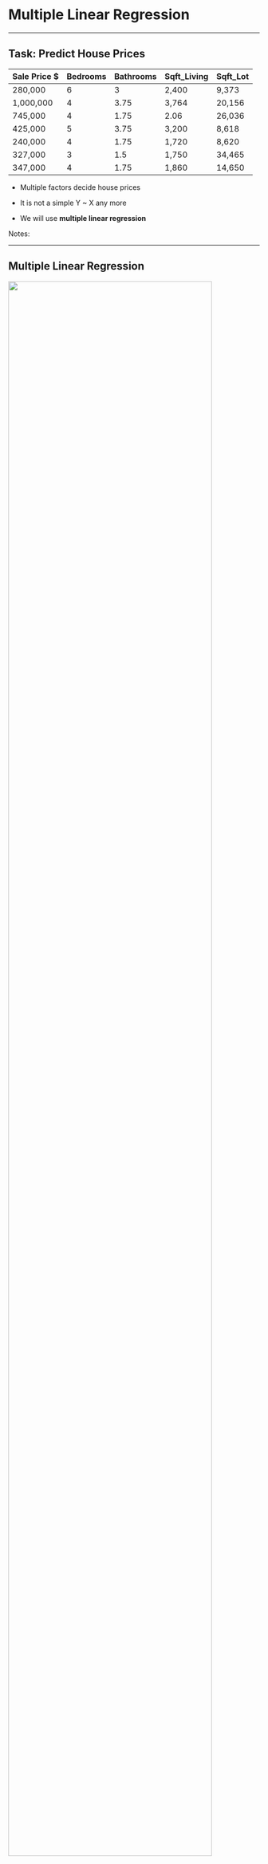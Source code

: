 # Multiple Linear Regression

---

## Task: Predict House Prices

| Sale Price $ | Bedrooms | Bathrooms | Sqft_Living | Sqft_Lot |
|--------------|----------|-----------|-------------|----------|
| 280,000      | 6        | 3         | 2,400       | 9,373    |
| 1,000,000    | 4        | 3.75      | 3,764       | 20,156   |
| 745,000      | 4        | 1.75      | 2.06        | 26,036   |
| 425,000      | 5        | 3.75      | 3,200       | 8,618    |
| 240,000      | 4        | 1.75      | 1,720       | 8,620    |
| 327,000      | 3        | 1.5       | 1,750       | 34,465   |
| 347,000      | 4        | 1.75      | 1,860       | 14,650   |

<!-- {"left" : 0.25, "top" : 1.1, "height" : 4, "width" : 9.75} -->

 * Multiple factors decide house prices

 * It is not a simple  Y ~ X any more

 * We will use  **multiple linear regression**

Notes:



---

## Multiple Linear Regression

<img src="../../assets/images/formulas-equations/linear-regression-2.png" style="width:90%"/><!-- {"left" : 2.01, "top" : 1.37, "height" : 0.43, "width" : 6.24} -->

 * Outcome depends on multiple variables
 * __β<sub>1</sub>__ , __β<sub>2</sub>__ are coefficients
 *  __`e`__  is error / noise

Notes:


---

## Multiple Linear Regression Example (Python)

```python
import pandas as pd
from sklearn.linear_model import LinearRegression

house_prices = pd.read_csv("/data/house-prices/house-sales-full.csv")

input_columns= ['Bedrooms', 'Bathrooms', 'SqFtTotLiving', 'SqFtLot']
label_column = ['SalePrice']
x = house_prices2[input_columns]
y = house_prices2[label_column]

# train
model = LinearRegression ().fit(x,y)

# predict
predictions = model.predict(x)
```
<!-- {"left" : 0, "top" : 1.27, "height" : 3.88, "width" : 10.25} -->

<img src="../../assets/images/machine-learning/linear-regression-house-price-1a.png" style="width:40%;float:left;"/><!-- {"left" : 0.19, "top" : 5.92, "height" : 2.01, "width" : 4.6} -->
<img src="../../assets/images/machine-learning/linear-regression-house-price-1b.png" style="width:40%;float:right;"/><!-- {"left" : 4.89, "top" : 5.93, "height" : 2.12, "width" : 5.17} -->

---

## Evaluate the Model

```python
## print each feature and it's coefficients
coef = pd.DataFrame({"input_column" : input_columns,  
                     "coefficient": model.coef_[0]})
print(coef)

```
<!-- {"left" : 0, "top" : 1.27, "height" : 1.44, "width" : 9.78} -->


```text
# output

input_column  coefficient
0       Bedrooms   -65,211.74
1      Bathrooms    16,274.19
2  SqFtTotLiving       277.85
3        SqFtLot        -0.07

R2 :  0.483482252362197
MSE :  60702204448.745056
RMSE :  246378.1736452015

```
<!-- {"left" : 0, "top" : 3.64, "height" : 3.49, "width" : 5.61} -->

---

## Interpreting the Model

```text
# model coefficients

input_column  coefficient
0       Bedrooms   -65,211.74
1      Bathrooms    16,274.19
2  SqFtTotLiving       277.85
3        SqFtLot        -0.07
```
<!-- {"left" : 0, "top" : 1.11, "height" : 2.32, "width" : 5.61} -->

<br/>

- Above table lists coefficients for each input variable
- Coefficient for 'SqFtTotLiving' is '277.85'  
  That means
    - While __keeping everything the same (unchanged)__
    - If we increase 'SqFtTotLiving' by 1, the 'SalePrice' would go up by __277.85__

- __Question for class : Can you intrepret coefficient for 'Bedrooms'?__  
 Does it make sense? :-)

---


## Evaluating The Model

 * Root Mean Squared Error (RMSE)
    - Average error the model makes per prediction
 * Coefficient of Determination (R<sup>2</sup>)
    * R<sup>2</sup> ranges from 0 to 1.0
    * Measures how well the model fits the data
    * 1.0 is a perfet fit


<img src="../../assets/images/formulas-equations/RMSE-1.png" style="width:40%;float:left;"/><!-- {"left" : 0.74, "top" : 5.11, "height" : 0.79, "width" : 3.62} --><img src="../../assets/images/formulas-equations/R2-1.png" style="width:40%;float:right;"/><!-- {"left" : 5.49, "top" : 4.87, "height" : 1.26, "width" : 4.01} -->

Notes:



---

## Evaluating the Model


```python
from sklearn.metrics import r2_score

print ("R2 : " , r2_score(y, predictions))
# R2 :  0.483482252362197
```
<!-- {"left" : 0, "top" : 1.19, "height" : 1.72, "width" : 9.28} -->

<br/>
<br/>

 * R<sup>2</sup> is 0.4835  - not a great fit

 * See next slide for discussion


Notes:

---


## Class Discussion: Why is the Accuracy Low?


 *  **R<sup>2</sup> is 0.4835** - not a great fit

 *  **Question for class:**

    Why is R<sup>2</sup>  not close to 1?  (as in why is it not a great fit?)

     - Can you guys come up with some reasons

     - Hint: Look at Sale date in the dataset?  Think about what happened in that time frame

 * Answers are in next slide

Notes:



---

## Class Discussion: Why is the Accuracy Low?


 * May be we are not using enough features / inputs.

     - The original dataset has features like 'Year Built' ,  'Traffic Noise' ..etc.

 * Not enough data?

 * Outliers? (remember the house with 33 bedrooms?)

 * Data is skewed?

     - The sales happen the in the span of year 2006 and 2014.

     - We went through a crash in 2008

     - So the we probably have inconsistent data

 * Wrong algorithm?

Notes:



---

## Adding More Variables

- For our regression model we only had 4 input features :  
_Bedrooms, Bathrooms, SqFtTotLiving, SqFtLot_

- Our __R<sup>2</sup> = 0.48__ (not a great accuracy)

```python
import pandas as pd
from sklearn.metrics import r2_score

house_prices = pd.read_csv("/data/house-prices/house-sales-full.csv")

input_columns= ['Bedrooms', 'Bathrooms', 'SqFtTotLiving', 'SqFtLot']
label_column = ['SalePrice']

x = house_prices2[input_columns]
y = house_prices2[label_column]

# train
model = LinearRegression ().fit(x,y)

# predict
predictions = model.predict(x)

print ("R2 : " , r2_score(y, predictions))
# R2 = 0.48
```
<!-- {"left" : 0, "top" : 2.71, "height" : 4.86, "width" : 10.25} -->

---

## Let's Add More Variable

- Let's add a column called __LandVal__

- This gives us __R<sup>2</sup> = 76%__  (yay!)

```python
import pandas as pd
from sklearn.metrics import r2_score

house_prices = pd.read_csv("/data/house-prices/house-sales-full.csv")

input_columns= ['Bedrooms', 'Bathrooms', 'SqFtTotLiving', 'SqFtLot', 'LandVal']
label_column = ['SalePrice']

x = house_prices2[input_columns]
y = house_prices2[label_column]

# train
model = LinearRegression ().fit(x,y)

# predict
predictions = model.predict(x)

print ("R2 : " , r2_score(y, predictions))
# R2 = 0.76
```
<!-- {"left" : 0, "top" : 2.36, "height" : 4.26, "width" : 10.25} -->

---


## Deciding Important Variables

<img src="../../assets/images/formulas-equations/linear-regression-2.png" style="width:50%"/><!-- {"left" : 1.92, "top" : 1.3, "height" : 0.44, "width" : 6.42} -->



 * In Multiple Linear Regressions many predictors determine the value of response

 * How can we know which ones are important?

 * Imagine an equation   
    `Y = b0 +  b1 . X1  + b2 . X2`

 * We have two predictors `X1` & `X2` (p = 2)

 * Possible combinations 2<sup>p</sup> = 2<sup>2</sup> = 4
     - No variables
     - X<sub>1</sub> only
     - X<sub>2</sub> only
     - Both X<sub>1</sub> and X<sub>2</sub>


Notes:



---

## Deciding Important Variables


 * Possible combinations 2p can get large for sizeable p values.

    - P = 10 -> 2<sup>10</sup> -> 1024 combinations
    - P = 20 -> 2<sup>20</sup> -> 1,048,576 (1 million+) combinations


 * Some algorithms to decide important variables quickly

     - Mallow's Cp
     - Akaike Information Criterion (AIC)
     - Bayesian Information Criterion  (BIC)

 * Also Lasso Regularization can be used for variable selection as well (more on this later)

Notes:

"An introduction to Statistical Learning"  Chapter 3


---

## Akaike's Information Criteria (AIC)


 * Adding more variables will reduce RMSE and increase R<sup>2</sup> (towards 1)

 * How ever that doesn't mean we have a better model

 * So we need other measures to evaluate the model

 *  **Akaike's**  **Information Criteria (AIC)**  can be helpful
     - Developed by Hirotugu Akaike, a prominent Japanese statistician

 * If I add 'k' more variables the AIC is penalized by atleast 2k

 * Goal is to find minimal 'AIC'

```text
AIC = 2p  + n log (RSS / n)

p - number of variables
n - number of records

```
<!-- {"left" : 0, "top" : 5.25, "height" : 1.44, "width" : 5.28} -->


Notes:



---

## Deciding Important Variables


 * There are 3 classical approaches

 *  **Forward Selection**
     - Begin with null model (has only intercept, and no variables)
     - Run p simple linear regressions and add to null model that results in lowest RSS

 *  **Backward Selection**
     - Start with all variables
     - Remove variables with largest p-value (least statistically significant)
     - Keep going until desired p-value threshold is reached

 *   **Mixed Selection**
     - Combination of forward / backward selection

Notes:



---

##  AIC Sample Code (Python)

- Here our __R<sup>2</sup> = 0.84__

```python
import pandas as pd
import numpy as np
from sklearn.linear_model import  LassoLarsIC

house_prices = pd.read_csv("/data/house-prices/house-sales-full.csv")

## using all numeric columns
input_columns= ['zhvi_px', 'zhvi_px', 'NbrLivingUnits', 'SqFtLot', 'SqFtTotLiving', 'SqFtFinBasement',
                'Bathrooms', 'Bedrooms' , 'BldgGrade', 'YrBuilt', 'YrRenovated', 'TrafficNoise',
                'LandVal', 'ImpsVal', 'NewConstruction']

label_column = ['SalePrice']

x = house_prices[input_columns]
y = house_prices[label_column]

reg = LassoLarsIC(criterion='aic', max_iter=500)

model = reg.fit(x, np.ravel(y))

# train
model = reg.fit(x,y)

# predict
predictions = model.predict(x)

print ("R2 : " , r2_score(y, predictions))
# R2 = 0.84
```
<!-- {"left" : 0, "top" : 1.9, "height" : 4.83, "width" : 10.25} -->

---

## AIC - Coefficients

- Here are our  coefficients for inputs
- Inputs with zero value are ignored by AIC


```python
pd.options.display.float_format = '{:,.2f}'.format
coef = pd.DataFrame({"input_column" : input_columns,  
                     "coefficient": model.coef_})
coef

```
<!-- {"left" : 0, "top" : 2.1, "height" : 1.29, "width" : 8.72} -->


```text
input_column  coefficient
0           zhvi_px         0.00
1           zhvi_px         1.16
2    NbrLivingUnits     3,331.60
3           SqFtLot         0.35
4     SqFtTotLiving        34.51
5   SqFtFinBasement         0.00
6         Bathrooms     2,976.83
7          Bedrooms    -5,688.45
8         BldgGrade    17,247.28
9           YrBuilt      -152.65
10      YrRenovated        -5.94
11     TrafficNoise         0.00
12          LandVal         0.94
13          ImpsVal         0.60
14  NewConstruction    27,870.93

```
<!-- {"left" : 0, "top" : 3.59, "height" : 4.94, "width" : 6.11} -->

---

## Linear Regression: Strengths, Weaknesses, and Parameters

 *  **Strengths**
     - Relatively simple to understand
     - Computationally simple, very fast learners
     - Very scalable to large data sets

 *  **Weaknesses**
     - Will perform poorly if the inputs are not aligned along linear boundary
     - Can under-fit data

 *  **Parameters**
     - Use regularization to minimize overfitting
     - Lasso regularization can also do variable selection

Notes:



---
## Doing Linear Regression

* Next section will show an example on how to do multiple linear regression
